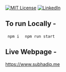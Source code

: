 [![MIT License][license-shield]][license-url]
[![LinkedIn][linkedin-shield]][linkedin-url]


[license-shield]: https://img.shields.io/github/license/othneildrew/Best-README-Template.svg?style=for-the-badge
[license-url]: https://github.com/othneildrew/Best-README-Template/blob/master/LICENSE.txt
[linkedin-shield]: https://img.shields.io/badge/-LinkedIn-black.svg?style=for-the-badge&logo=linkedin&colorB=555
[linkedin-url]: https://www.linkedin.com/in/subhadip-pal-287a10184/
[product-screenshot]: images/screenshot.png


## To run Locally -
<code> npm i </code>
<code> npm run start </code>

## Live Webpage -
https://www.subhadip.me
